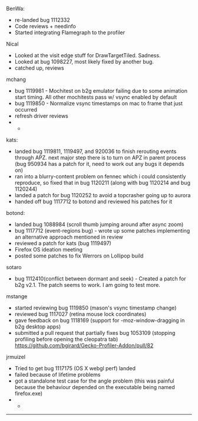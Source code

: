 BenWa:
* re-landed bug 1112332
* Code reviews + needinfo
* Started integrating Flamegraph to the profiler



Nical
* Looked at the visit edge stuff for DrawTargetTiled. Sadness.
* Looked at bug 1098227, most likely fixed by another bug.
* catched up, reviews



mchang
* bug 1119981 - Mochitest on b2g emulator failing due to some animation start timing. All other mochitests pass w/ vsync enabled by default
* bug 1119850 - Normalize vsync timestamps on mac to frame that just occurred 
* refresh driver reviews
* * 


kats:
* landed bug 1119811, 1119497, and 920036 to finish rerouting events through APZ. next major step there is to turn on APZ in parent process (bug 950934 has a patch for it, need to work out any bugs it depends on)
* ran into a blurry-content problem on fennec which i could consistently reproduce, so fixed that in bug 1120211 (along with bug 1120214 and bug 1120244)
* landed a patch for bug 1120252 to avoid a topcrasher going up to aurora
* handed off bug 1117712 to botond and reviewed his patches for it



botond:
* landed bug 1088984 (scroll thumb jumping around after async zoom)
* bug 1117712 (event-regions bug) - wrote up some patches implementing an alternative approach mentioned in review
* reviewed a patch for kats (bug 1119497)
* Firefox OS ideation meeting
* posted some patches to fix Werrors on Lollipop build



sotaro
* bug 1112410(conflict between dormant and seek) - Created a patch for b2g v2.1. The patch seems to work. I am going to test more.



mstange
* started reviewing bug 1119850 (mason's vsync timestamp change)
* reviewed bug 1117027 (retina mouse lock coordinates)
* gave feedback on bug 1118169 (support for -moz-window-dragging in b2g desktop apps)
* submitted a pull request that partially fixes bug 1053109 (stopping profiling before opening the cleopatra tab) https://github.com/bgirard/Gecko-Profiler-Addon/pull/82




jrmuizel
* Tried to get bug 1117175 (OS X webgl perf) landed
* failed because of lifetime problems
* got a standalone test case for the angle problem (this was painful because the behaviour depended on the executable being named firefox.exe)
* * 




________________


